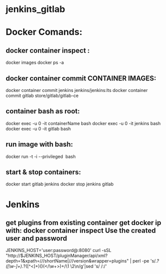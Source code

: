 # jenkins_gitlab

# Docker Comands:

docker container inspect <id>:
------------------------------ 
docker images
docker ps -a

docker container commit CONTAINER IMAGES:
-----------------------------------------
docker container commit jenkins jenkins/jenkins:lts
docker container commit gitlab store/gitlab/gitlab-ce

container bash as root:
-----------------------  
docker exec -u 0 -it containerName bash
docker exec -u 0 -it jenkins bash
docker exec -u 0 -it gitlab bash

run image with bash:
--------------------
docker run -t -i --privileged <image> bash

start & stop containers:
------------------------ 
docker start gitlab jenkins
docker stop jenkins gitlab

# Jenkins

get plugins from existing container
get docker ip with: docker container inspect <id>
Use the created user and password
--------------------------------------------------  
JENKINS_HOST='user:password@<docker-ip>:8080'
curl -sSL "http://$JENKINS_HOST/pluginManager/api/xml?depth=1&xpath=/*/*/shortName|/*/*/version&wrapper=plugins" | perl -pe 's/.*?<shortName>([\w-]+).*?<version>([^<]+)()(<\/\w+>)+/\1 \2\n/g'|sed 's/ /:/'
